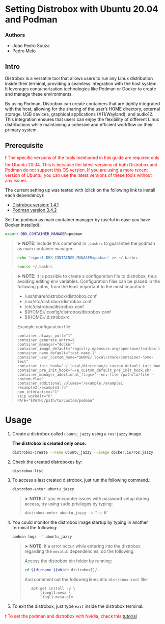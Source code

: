 # Setting Distrobox with Ubuntu 20.04 and Podman

### Authors
  - João Pedro Souza
  - Pedro Melo

## Intro
Distrobox is a versatile tool that allows users to run any Linux distribution inside their terminal, providing a seamless integration with the host system. It leverages containerization technologies like Podman or Docker to create and manage these environments.

By using Podman, Distrobox can create containers that are tightly integrated with the host, allowing for the sharing of the user’s HOME directory, external storage, USB devices, graphical applications (X11/Wayland), and audio12. This integration ensures that users can enjoy the flexibility of different Linux distributions while maintaining a cohesive and efficient workflow on their primary system.



## Prerequisite

<span style="color: red;">
❗️ The specific versions of the tools mentioned in this guide are required only for Ubuntu 20.04. This is because the latest versions of both Distrobox and Podman do not support this OS version. If you are using a more recent version of Ubuntu, you can use the latest versions of these tools without any issues.
</span>

The current setting up was tested with (click on the following link to install each dependency):
- [Distrobox version: 1.4.1](https://distrobox.it/)
- [Podman version 3.4.2](install_podman_ubuntu20.04.md)


Set the podman as main container manager by (useful in case you have Docker installed):

```bash
export DBX_CONTAINER_MANAGER=podman
```

> ➤ **NOTE:** include this command in `.bashrc` to guarantee the podman as main container manager:
>
> ```bash
> echo 'export DBX_CONTAINER_MANAGER=podman' >> ~/.bashrc
> ```
>
> ```bash
> source ~/.bashrc
> ```

> ➤ **NOTE**:
> It is possible to create a configuration file to distrobox, thus avoiding editing env variables.
> Configuration files can be placed in the following paths, from the least important to the most important:
>
>    - /usr/share/distrobox/distrobox.conf
>    - /usr/etc/distrobox/distrobox.conf
>    - /etc/distrobox/distrobox.conf
>    - ${HOME}/.config/distrobox/distrobox.conf
>    - ${HOME}/.distroboxrc
>
> Example configuration file:
>
>```text
>container_always_pull="1"
>container_generate_entry=0
>container_manager="docker"
>container_image_default="registry.opensuse.org/opensuse/toolbox:latest"
>container_name_default="test-name-1"
>container_user_custom_home="$HOME/.local/share/container-home-test"
>container_init_hook="~/.local/distrobox/a_custom_default_init_hook.sh"
>container_pre_init_hook="~/a_custom_default_pre_init_hook.sh"
>container_manager_additional_flags="--env-file /path/to/file --custom-flag"
>container_additional_volumes="/example:/example1 /example2:/example3:ro"
>non_interactive="1"
>skip_workdir="0"
>PATH="$PATH:/path/to/custom/podman"

# Usage

1. Create a distrobox called `ubuntu_jazzy` using a `ros:jazzy` image.

   **The distrobox is created only once.**
    ```bash
    distrobox-create --name ubuntu_jazzy --image docker.io/ros:jazzy
    ```

2. Check the created distroboxes by:
    ```bash
    distrobox-list
    ```

3. To access a last created distrobox, just run the following command.:

    ```bash
    distrobox-enter ubuntu_jazzy
    ```

   > ➤ **NOTE:** If you encounter issues with password setup during access, try using sudo privileges by typing:
   >
   >    ```bash
   >    distrobox-enter ubuntu_jazzy -a "-u 0"
   >    ```
   >

4. You could monitor the distrobox image startup by typing in another terminal the following:
   ```bash
   podman logs -f ubuntu_jazzy
   ```

   >  ➤ **NOTE**:
   >If a error occur while entering into the distrobox regarding the `mesalib` dependencies, do the following:
   >
   >Access the distrobox bin folder by running:
   >
   >```bash
   >cd $(dirname $(which distrobox))/.
   >```
   >
   >And comment out the following lines into  `distrobox-init` file:
   >
   > ```text
   >    apt-get install -y \
   >        libegl1-mesa \
   >        libgl1-mesa-glx
   > ```
   >

5. To exit the distrobox, just type `exit`  inside the distrobox terminal.

<span style="color: red;">

❗️ To set the podman and distrobox with Nvidia, check this  [tutorial](distrobox_docker_nvidia.md)

</span>
